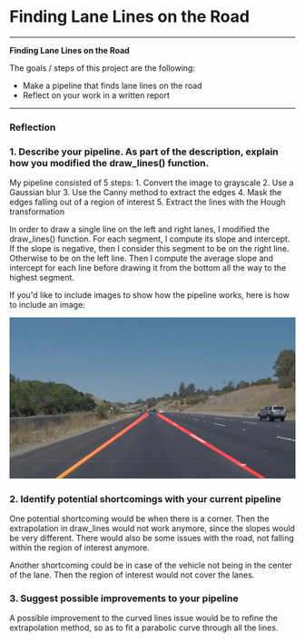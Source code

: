 # **Finding Lane Lines on the Road** 

---

**Finding Lane Lines on the Road**

The goals / steps of this project are the following:
* Make a pipeline that finds lane lines on the road
* Reflect on your work in a written report


[//]: # (Image References)

[image1]: ./examples/grayscale.jpg "Grayscale"

---

### Reflection

### 1. Describe your pipeline. As part of the description, explain how you modified the draw_lines() function.

My pipeline consisted of 5 steps:
    1. Convert the image to grayscale
    2. Use a Gaussian blur
    3. Use the Canny method to extract the edges
    4. Mask the edges falling out of a region of interest
    5. Extract the lines with the Hough transformation
  
In order to draw a single line on the left and right lanes, I modified the draw_lines() function.
For each segment, I compute its slope and intercept.
If the slope is negative, then I consider this segment to be on the right line.
Otherwise to be on the left line.
Then I compute the average slope and intercept for each line before drawing it from the bottom all the way to the highest segment.

If you'd like to include images to show how the pipeline works, here is how to include an image: 

![Sample result](./test_images_output/solidYellowCurve.jpg)


### 2. Identify potential shortcomings with your current pipeline


One potential shortcoming would be when there is a corner. Then the extrapolation in draw_lines would not work anymore, since the slopes would be very different. There would also be some issues with the road, not falling within the region of interest anymore.

Another shortcoming could be in case of the vehicle not being in the center of the lane. Then the region of interest would not cover the lanes.


### 3. Suggest possible improvements to your pipeline

A possible improvement to the curved lines issue would be to refine the extrapolation method, so as to fit a parabolic curve through all the lines.
